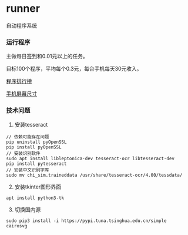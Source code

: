 # runner
自动程序系统

### 运行程序

主做每日签到和0.01元以上的任务。

目标100个程序，平均每个0.3元，每台手机每天30元收入。

[程序排行榜](https://www.qimai.cn/rank/marketRank)

[手机屏幕尺寸](https://uiiiuiii.com/screen/)


### 技术问题

1. 安装tesseract

```
// 依赖可能存在问题
pip uninstall pyOpenSSL
pip install pyOpenSSL
// 安装识别软件
sudo apt install libleptonica-dev tesseract-ocr libtesseract-dev
pip install pytesseract
// 安装中文识别字库
sudo mv chi_sim.traineddata /usr/share/tesseract-ocr/4.00/tessdata/
```

2. 安装tkinter图形界面

```
apt install python3-tk
```

3. 切换国内源

```
sudo pip3 install -i https://pypi.tuna.tsinghua.edu.cn/simple  cairosvg
```